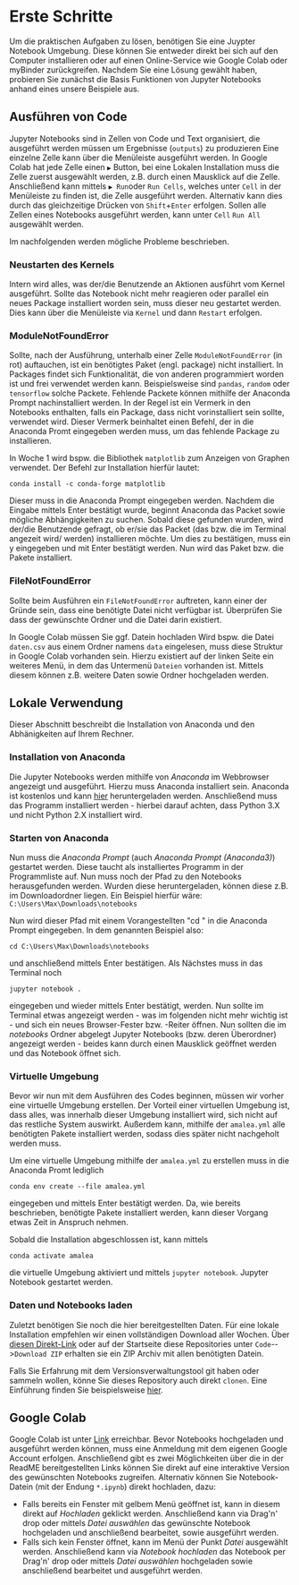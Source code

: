 # Erste Schritte
Um die praktischen Aufgaben zu lösen, benötigen Sie eine Juypter Notebook Umgebung. Diese können Sie entweder direkt bei sich auf den Computer installieren oder auf einen Online-Service wie Google Colab oder myBinder zurückgreifen. Nachdem Sie eine Lösung gewählt haben, probieren Sie zunächst die Basis Funktionen von Jupyter Notebooks anhand eines unsere Beispiele aus.

## Ausführen von Code

Jupyter Notebooks sind in Zellen von Code und Text organisiert, die ausgeführt werden müssen um Ergebnisse (`outputs`) zu produzieren
Eine einzelne Zelle kann über die Menüleiste ausgeführt werden. In Google Colab hat jede Zelle einen `▶️` Button, bei eine Lokalen Installation muss die Zelle zuerst ausgewählt werden, z.B. durch einen Mausklick auf die Zelle.
Anschließend kann mittels `▶️ Run`oder `Run Cells`, welches unter `Cell` in der Menüleiste zu finden ist, die Zelle ausgeführt werden. 
Alternativ kann dies durch das gleichzeitige Drücken von `Shift`+`Enter` erfolgen.
Sollen alle Zellen eines Notebooks ausgeführt werden, kann unter `Cell` `Run All` ausgewählt werden.

Im nachfolgenden werden mögliche Probleme beschrieben.

### Neustarten des Kernels

Intern wird alles, was der/die Benutzende an Aktionen ausführt vom Kernel ausgeführt.
Sollte das Notebook nicht mehr reagieren oder parallel ein neues Package installiert worden sein, muss dieser neu gestartet werden.
Dies kann über die Menüleiste via `Kernel` und dann `Restart` erfolgen.

### ModuleNotFoundError

Sollte, nach der Ausführung, unterhalb einer Zelle ``ModuleNotFoundError`` (in rot) auftauchen, ist ein benötigtes Paket (engl. package) nicht installiert.
In Packages findet sich Funktionalität, die von anderen programmiert worden ist und frei verwendet werden kann.
Beispielsweise sind `pandas`, `random` oder `tensorflow` solche Packete.
Fehlende Packete können mithilfe der Anaconda Prompt nachinstalliert werden.
In der Regel ist ein Vermerk in den Notebooks enthalten, falls ein Package, dass nicht vorinstalliert sein sollte, verwendet wird.
Dieser Vermerk beinhaltet einen Befehl, der in die Anaconda Promt eingegeben werden muss, um das fehlende Package zu installieren.

In Woche 1 wird bspw. die Bibliothek `matplotlib` zum Anzeigen von Graphen verwendet.
Der Befehl zur Installation hierfür lautet:

    conda install -c conda-forge matplotlib
    
Dieser muss in die Anaconda Prompt eingegeben werden.
Nachdem die Eingabe mittels Enter bestätigt wurde, beginnt Anaconda das Packet sowie mögliche Abhängigkeiten zu suchen.
Sobald diese gefunden wurden, wird der/die Benutzende gefragt, ob er/sie das Packet (das bzw. die im Terminal angezeit wird/ werden) installieren möchte.
Um dies zu bestätigen, muss ein y eingegeben und mit Enter bestätigt werden.
Nun wird das Paket bzw. die Pakete installiert.

### FileNotFoundError
Sollte beim Ausführen ein `FileNotFoundError` auftreten, kann einer der Gründe sein, dass eine benötigte Datei nicht verfügbar ist.
Überprüfen Sie dass der gewünschte Ordner und die Datei darin existiert. 

In Google Colab müssen Sie ggf. Datein hochladen
Wird bspw. die Datei `daten.csv` aus einem Ordner namens `data` eingelesen, muss diese Struktur in Google Colab vorhanden sein.
Hierzu existiert auf der linken Seite ein weiteres Menü, in dem das Untermenü `Dateien` vorhanden ist. 
Mittels diesem können z.B. weitere Daten sowie Ordner hochgeladen werden.

## Lokale Verwendung
Dieser Abschnitt beschreibt die Installation von Anaconda und den Abhänigkeiten auf Ihrem Rechner.

### Installation von Anaconda

Die Jupyter Notebooks werden mithilfe von _Anaconda_ im Webbrowser angezeigt und ausgeführt.
Hierzu muss Anaconda installiert sein.
Anaconda ist kostenlos und kann [hier](https://www.anaconda.com/products/individual) heruntergeladen werden.
Anschließend muss das Programm installiert werden - hierbei darauf achten, dass Python 3.X und nicht Python 2.X installiert wird.

### Starten von Anaconda

Nun muss die _Anaconda Prompt_ (auch _Anaconda Prompt (Anaconda3)_) gestartet werden.
Diese taucht als installiertes Programm in der Programmliste auf.
Nun muss noch der Pfad zu den Notebooks herausgefunden werden.
Wurden diese heruntergeladen, können diese z.B. im Downloadordner liegen.
Ein Beispiel hierfür wäre: `C:\Users\Max\Downloads\notebooks`

Nun wird dieser Pfad mit einem Vorangestellten "cd " in die Anaconda Prompt eingegeben.
In dem genannten Beispiel also:

    cd C:\Users\Max\Downloads\notebooks

und anschließend mittels Enter bestätigen.
Als Nächstes muss in das Terminal noch

    jupyter notebook .
    
eingegeben und wieder mittels Enter bestätigt, werden.
Nun sollte im Terminal etwas angezeigt werden - was im folgenden nicht mehr wichtig ist - und sich ein neues Browser-Fester bzw. -Reiter öffnen.
Nun sollten die im _notebooks_ Ordner abgelegt Jupyter Notebooks (bzw. deren Überordner) angezeigt werden - beides kann durch einen Mausklick geöffnet werden und das Notebook öffnet sich.

### Virtuelle Umgebung

Bevor wir nun mit dem Ausführen des Codes beginnen, müssen wir vorher eine virtuelle Umgebung erstellen.
Der Vorteil einer virtuellen Umgebung ist, dass alles, was innerhalb dieser Umgebung installiert wird, sich nicht auf das restliche System auswirkt.
Außerdem kann, mithilfe der `amalea.yml` alle benötigten Pakete installiert werden, sodass dies später nicht nachgeholt werden muss.

Um eine virtuelle Umgebung mithilfe der `amalea.yml` zu erstellen muss in die Anaconda Promt lediglich

    conda env create --file amalea.yml
    
eingegeben und mittels Enter bestätigt werden.
Da, wie bereits beschrieben, benötigte Pakete installiert werden, kann dieser Vorgang etwas Zeit in Anspruch nehmen.

Sobald die Installation abgeschlossen ist, kann mittels

    conda activate amalea

die virtuelle Umgebung aktiviert und mittels `jupyter notebook`. Jupyter Notebook gestartet werden.

### Daten und Notebooks laden
Zuletzt benötigen Sie noch die hier bereitgestellten Daten. Für eine lokale Installation empfehlen wir einen vollständigen Download aller Wochen.
Über [diesen Direkt-Link](https://github.com/KI-Campus/AMALEA/archive/refs/heads/master.zip) oder auf der Startseite diese Repositories unter `Code`-->`Download ZIP` erhalten sie ein ZIP Archiv mit allen benötigten Datein.

Falls Sie Erfahrung mit dem Versionsverwaltungstool git haben oder sammeln wollen, könne Sie dieses Repository auch direkt `clonen`. Eine Einführung finden Sie beispielsweise [hier](https://open.hpi.de/courses/git2020). 


## Google Colab

Google Colab ist unter [Link](https://research.google.com/colaboratory/) erreichbar.
Bevor Notebooks hochgeladen und ausgeführt werden können, muss eine Anmeldung mit dem eigenen Google Account erfolgen.
Anschließend gibt es zwei Möglichkeiten über die in der ReadME bereitgestellten Links können Sie direkt auf eine interaktive Version des gewünschten Notebooks zugreifen. Alternativ können Sie Notebook-Datein (mit der Endung `*.ipynb`) direkt hochladen, dazu:

* Falls bereits ein Fenster mit gelbem Menü geöffnet ist, kann in diesem direkt auf _Hochladen_ geklickt werden. Anschließend kann via Drag'n' drop oder mittels _Datei auswählen_ das gewünschte Notebook hochgeladen und anschließend bearbeitet, sowie ausgeführt werden.
* Falls sich kein Fenster öffnet, kann im Menü der Punkt _Datei_ ausgewählt werden. Anschließend kann via _Notebook hochladen_ das Notebook per Drag'n' drop oder mittels _Datei auswählen_ hochgeladen sowie anschließend bearbeitet und ausgeführt werden.
